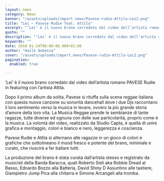 ```yaml
---
layout: news
category: News
banner: "/assets/uploads/import.news/Pavese-rudie-Attila-Lei2.png"
title: "Lei – Pavese Rudie feat. Attila"
excerpt: "‘Lei’ è il nuovo brano corredato dal video dell’artista romano PAVESE Rudie in featuring con l’artista Attila. Dopo il primo album da solita, Pavese si rituffa sulla scena reggae italiana con questa nuova canzone su sonorità dancehall dove i due Djs raccontano il loro sentimento verso la musica in levare, ovvero la più grande storia [&hellip"
quote: ""
description: "‘Lei’ è il nuovo brano corredato dal video dell’artista romano PAVESE Rudie in featuring con l’artista Attila. Dopo il primo album da solita, Pavese si rituffa sulla scena reggae italiana con questa nuova canzone su sonorità dancehall dove i due Djs raccontano il loro sentimento verso la musica in levare, ovvero la più grande storia [&hellip"
keywords: ""
date: 2018-01-24T00:00:00.000+01:00
author: "Haile Anbessa"
cover: "/assets/uploads/import.news/Pavese-rudie-Attila-Lei2.png"
pagination:
  enabled: true

---
```


‘Lei’ è il nuovo brano corredato dal video dell’artista romano PAVESE Rudie in featuring con l’artista Attila.

Dopo il primo album da solita, Pavese si rituffa sulla scena reggae italiana con questa nuova canzone su sonorità dancehall dove i due Djs raccontano il loro sentimento verso la musica in levare, ovvero la più grande storia d’amore della loro vita. La Musica Reggae prende le sembianze di tante ragazze, tutte diverse ed ognuna con delle sue particolarità, proprio come è la musica. La volontà del video, realizzato da Studio Capta, è quella di unire grafica e montaggio, colori e bianco e nero, leggerezza e coscienza.

Pavese Rudie e Attila si alternano alle ragazze in un gioco di colori e grafiche che sottolineano il mood fresco e potente del brano, minimale e curato, che riuscirà a far ballare tutti.

La produzione del brano è stata curata dall’artista stesso e registrato da musicisti della Banda Baracca, quali Roberto Sieli aka Robbie Dread al Basso, Edoardo Bozzo alla Batteria, David Shiny D Assuntino alle tastiere, Giampietro Jump Pica alla chitarra e Simone Arcangeli alla tromba.